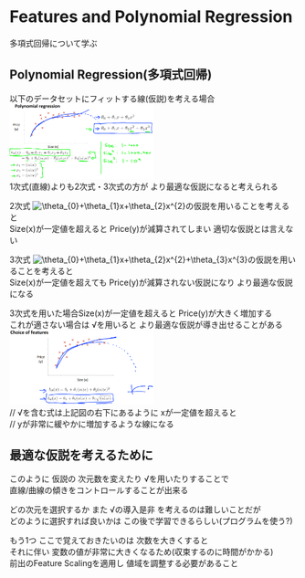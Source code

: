 # Features and Polynomial Regression
多項式回帰について学ぶ  

## Polynomial Regression(多項式回帰)
以下のデータセットにフィットする線(仮説)を考える場合  
<img src="../../img/02_05_polynomial_regression.png" width=50%>  
1次式(直線)よりも2次式・3次式の方が より最適な仮説になると考えられる  

2次式 <img src="https://latex.codecogs.com/gif.latex?\theta_{0}&plus;\theta_{1}x&plus;\theta_{2}x^{2}" title="\theta_{0}+\theta_{1}x+\theta_{2}x^{2}" />の仮説を用いることを考えると  
Size(x)が一定値を超えると Price(y)が減算されてしまい 適切な仮説とは言えない  

3次式 <img src="https://latex.codecogs.com/gif.latex?\theta_{0}&plus;\theta_{1}x&plus;\theta_{2}x^{2}&plus;\theta_{3}x^{3}" title="\theta_{0}+\theta_{1}x+\theta_{2}x^{2}+\theta_{3}x^{3}" />の仮説を用いることを考えると  
Size(x)が一定値を超えても Price(y)が減算されない仮説になり より最適な仮説になる

3次式を用いた場合Size(x)が一定値を超えると Price(y)が大きく増加する  
これが適さない場合は √を用いると より最適な仮説が導き出せることがある    
<img src="../../img/02_05_polynomial_regression_root.png" width=50%>  
// √を含む式は上記図の右下にあるように xが一定値を超えると  
// yが非常に緩やかに増加するような線になる

## 最適な仮説を考えるために
このように 仮説の 次元数を変えたり √を用いたりすることで  
直線/曲線の傾きをコントロールすることが出来る  

どの次元を選択するか また √の導入是非 を考えるのは難しいことだが  
どのように選択すれば良いかは この後で学習できるらしい(プログラムを使う?)

もう1つ ここで覚えておきたいのは 次数を大きくすると  
それに伴い 変数の値が非常に大きくなるため(収束するのに時間がかかる)  
前出のFeature Scalingを適用し 値域を調整する必要があること
